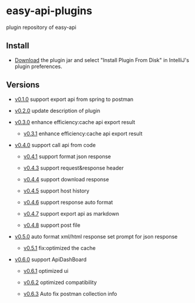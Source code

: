 # easy-api-plugins
plugin repository of easy-api

## Install

- [Download](https://github.com/tangcent/easy-api-plugins/raw/master/idea/easy-api.jar) the plugin jar and select "Install Plugin From Disk" in IntelliJ's plugin preferences.

## Versions

- [v0.1.0](https://github.com/tangcent/easy-api-plugins/raw/master/idea/easy-api.0.1.0.jar) support export api from spring to postman

- [v0.2.0](https://github.com/tangcent/easy-api-plugins/raw/master/idea/easy-api.0.2.0.jar) update description of plugin

- [v0.3.0](https://github.com/tangcent/easy-api-plugins/raw/master/idea/easy-api.0.3.0.jar) enhance efficiency:cache api export result

    - [v0.3.1](https://github.com/tangcent/easy-api-plugins/raw/master/idea/easy-api.0.3.1.jar) enhance efficiency:cache api export result

- [v0.4.0](https://github.com/tangcent/easy-api-plugins/raw/master/idea/easy-api.0.4.0.jar) support call api from code

    - [v0.4.1](https://github.com/tangcent/easy-api-plugins/raw/master/idea/easy-api.0.4.1.jar) support format json response

    - [v0.4.3](https://github.com/tangcent/easy-api-plugins/raw/master/idea/easy-api.0.4.3.jar) support request&response header

    - [v0.4.4](https://github.com/tangcent/easy-api-plugins/raw/master/idea/easy-api.0.4.4.jar) support download response

    - [v0.4.5](https://github.com/tangcent/easy-api-plugins/raw/master/idea/easy-api.0.4.5.jar) support host history

    - [v0.4.6](https://github.com/tangcent/easy-api-plugins/raw/master/idea/easy-api.0.4.6.jar) support response auto format

    - [v0.4.7](https://github.com/tangcent/easy-api-plugins/raw/master/idea/easy-api.0.4.7.jar) support export api as markdown

    - [v0.4.8](https://github.com/tangcent/easy-api-plugins/raw/master/idea/easy-api.0.4.8.jar) support post file

 - [v0.5.0](https://github.com/tangcent/easy-api-plugins/raw/master/idea/easy-api.0.5.0.jar) auto format xml/html response
                                                                                                set prompt for json response
    - [v0.5.1](https://github.com/tangcent/easy-api-plugins/raw/master/idea/easy-api.0.5.1.jar) fix:optimized the cache
    
 - [v0.6.0](https://github.com/tangcent/easy-api-plugins/raw/master/idea/easy-api.0.6.0.jar) support ApiDashBoard
    
    - [v0.6.1](https://github.com/tangcent/easy-api-plugins/raw/master/idea/easy-api.0.6.1.jar) optimized ui

    - [v0.6.2](https://github.com/tangcent/easy-api-plugins/raw/master/idea/easy-api.0.6.2.jar) optimized compatibility
    
    - [v0.6.3](https://github.com/tangcent/easy-api-plugins/raw/master/idea/easy-api.0.6.3.jar) Auto fix postman collection info
